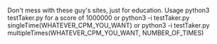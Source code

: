 Don't mess with these guy's sites, just for education.
Usage
python3 testTaker.py for a score of 1000000
or
python3 -i testTaker.py
singleTime(WHATEVER_CPM_YOU_WANT)
or 
python3 -i testTaker.py
multipleTimes(WHATEVER_CPM_YOU_WANT, NUMBER_OF_TIMES)
